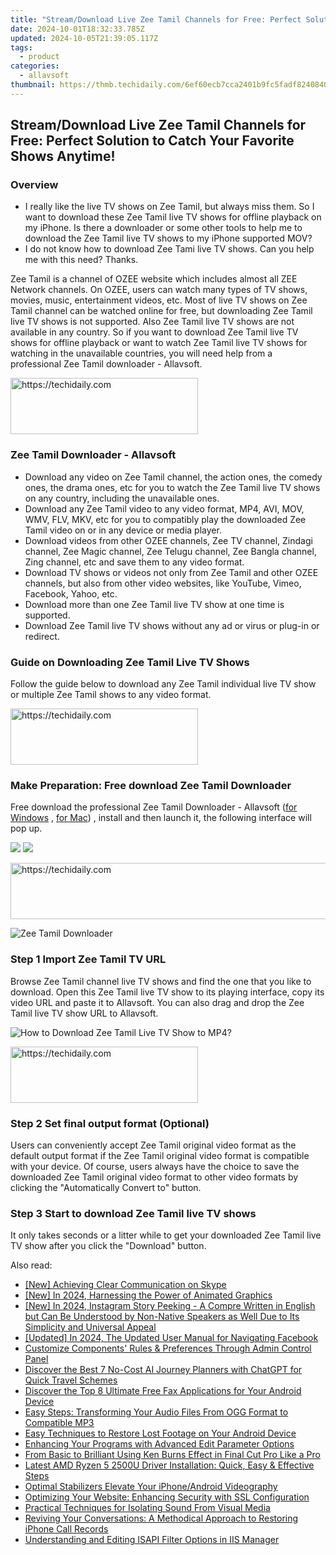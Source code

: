 ```yaml
---
title: "Stream/Download Live Zee Tamil Channels for Free: Perfect Solution to Catch Your Favorite Shows Anytime!"
date: 2024-10-01T18:32:33.785Z
updated: 2024-10-05T21:39:05.117Z
tags:
  - product
categories:
  - allavsoft
thumbnail: https://thmb.techidaily.com/6ef60ecb7cca2401b9fc5fadf824084078b845e24ce4184a0282eba3264f61a8.jpg
---
```


## Stream/Download Live Zee Tamil Channels for Free: Perfect Solution to Catch Your Favorite Shows Anytime!

### Overview

* I really like the live TV shows on Zee Tamil, but always miss them. So I want to download these Zee Tamil live TV shows for offline playback on my iPhone. Is there a downloader or some other tools to help me to download the Zee Tamil live TV shows to my iPhone supported MOV?
* I do not know how to download Zee Tami live TV shows. Can you help me with this need? Thanks.

Zee Tamil is a channel of OZEE website which includes almost all ZEE Network channels. On OZEE, users can watch many types of TV shows, movies, music, entertainment videos, etc. Most of live TV shows on Zee Tamil channel can be watched online for free, but downloading Zee Tamil live TV shows is not supported. Also Zee Tamil live TV shows are not available in any country. So if you want to download Zee Tamil live TV shows for offline playback or want to watch Zee Tamil live TV shows for watching in the unavailable countries, you will need help from a professional Zee Tamil downloader - Allavsoft.

<!-- affiliate ads begin -->
<a href="https://aligracehair.sjv.io/c/5597632/1886069/19272" target="_top" id="1886069">
  <img src="//a.impactradius-go.com/display-ad/19272-1886069" border="0" alt="https://techidaily.com" width="300" height="90"/>
</a>
<img height="0" width="0" src="https://aligracehair.sjv.io/i/5597632/1886069/19272" style="position:absolute;visibility:hidden;" border="0" />
<!-- affiliate ads end -->

### Zee Tamil Downloader - Allavsoft

* Download any video on Zee Tamil channel, the action ones, the comedy ones, the drama ones, etc for you to watch the Zee Tamil live TV shows on any country, including the unavailable ones.
* Download any Zee Tamil video to any video format, MP4, AVI, MOV, WMV, FLV, MKV, etc for you to compatibly play the downloaded Zee Tamil video on or in any device or media player.
* Download videos from other OZEE channels, Zee TV channel, Zindagi channel, Zee Magic channel, Zee Telugu channel, Zee Bangla channel, Zing channel, etc and save them to any video format.
* Download TV shows or videos not only from Zee Tamil and other OZEE channels, but also from other video websites, like YouTube, Vimeo, Facebook, Yahoo, etc.
* Download more than one Zee Tamil live TV show at one time is supported.
* Download Zee Tamil live TV shows without any ad or virus or plug-in or redirect.

### Guide on Downloading Zee Tamil Live TV Shows

Follow the guide below to download any Zee Tamil individual live TV show or multiple Zee Tamil shows to any video format.

<!-- affiliate ads begin -->
<a href="https://25home.pxf.io/c/5597632/2148646/16836" target="_top" id="2148646">
  <img src="//a.impactradius-go.com/display-ad/16836-2148646" border="0" alt="https://techidaily.com" width="300" height="90"/>
</a>
<img height="0" width="0" src="https://25home.pxf.io/i/5597632/2148646/16836" style="position:absolute;visibility:hidden;" border="0" />
<!-- affiliate ads end -->

### Make Preparation: Free download Zee Tamil Downloader

Free download the professional Zee Tamil Downloader - Allavsoft ([for Windows](https://tools.techidaily.com/allavsoft/products/) , [for Mac](https://tools.techidaily.com/allavsoft/products/)) , install and then launch it, the following interface will pop up.

[![](https://www.allavsoft.com/how-to/../images/how-to/free-download-win.jpg)](https://tools.techidaily.com/allavsoft/products/) [![](https://www.allavsoft.com/how-to/../images/how-to/free-download-mac.jpg)](https://tools.techidaily.com/allavsoft/products/)

<!-- affiliate ads begin -->
<a href="https://appsumo.8odi.net/c/5597632/2105864/7443" target="_top" id="2105864">
  <img src="//a.impactradius-go.com/display-ad/7443-2105864" border="0" alt="https://techidaily.com" width="728" height="90"/>
</a>
<img height="0" width="0" src="https://appsumo.8odi.net/i/5597632/2105864/7443" style="position:absolute;visibility:hidden;" border="0" />
<!-- affiliate ads end -->

![Zee Tamil Downloader](https://www.allavsoft.com/how-to/../images/allavsoft/screen-shot-600.jpg)

### Step 1 Import Zee Tamil TV URL

Browse Zee Tamil channel live TV shows and find the one that you like to download. Open this Zee Tamil live TV show to its playing interface, copy its video URL and paste it to Allavsoft. You can also drag and drop the Zee Tamil live TV show URL to Allavsoft.

![How to Download Zee Tamil Live TV Show to MP4?](https://www.allavsoft.com/how-to/../images/how-to/download-rtmp-video/download-rtmp-video.jpg)

<!-- affiliate ads begin -->
<a href="https://aligracehair.sjv.io/c/5597632/1880956/19272" target="_top" id="1880956">
  <img src="//a.impactradius-go.com/display-ad/19272-1880956" border="0" alt="https://techidaily.com" width="300" height="90"/>
</a>
<img height="0" width="0" src="https://aligracehair.sjv.io/i/5597632/1880956/19272" style="position:absolute;visibility:hidden;" border="0" />
<!-- affiliate ads end -->

### Step 2 Set final output format (Optional)

Users can conveniently accept Zee Tamil original video format as the default output format if the Zee Tamil original video format is compatible with your device. Of course, users always have the choice to save the downloaded Zee Tamil original video format to other video formats by clicking the "Automatically Convert to" button.

### Step 3 Start to download Zee Tamil live TV shows

It only takes seconds or a litter while to get your downloaded Zee Tamil live TV show after you click the "Download" button.

<ins class="adsbygoogle"
     style="display:block"
     data-ad-format="autorelaxed"
     data-ad-client="ca-pub-7571918770474297"
     data-ad-slot="1223367746"></ins>

<ins class="adsbygoogle"
     style="display:block"
     data-ad-client="ca-pub-7571918770474297"
     data-ad-slot="8358498916"
     data-ad-format="auto"
     data-full-width-responsive="true"></ins>

<span class="atpl-alsoreadstyle">Also read:</span>
<div><ul>
<li><a href="https://screen-activity-recording.techidaily.com/new-achieving-clear-communication-on-skype/"><u>[New] Achieving Clear Communication on Skype</u></a></li>
<li><a href="https://article-posts.techidaily.com/new-in-2024-harnessing-the-power-of-animated-graphics/"><u>[New] In 2024, Harnessing the Power of Animated Graphics</u></a></li>
<li><a href="https://instagram-video-recordings.techidaily.com/new-in-2024-instagram-story-peeking-a-compre-written-in-english-but-can-be-understood-by-non-native-speakers-as-well-due-to-its-simplicity-and-universal-app/"><u>[New] In 2024, Instagram Story Peeking - A Compre Written in English but Can Be Understood by Non-Native Speakers as Well Due to Its Simplicity and Universal Appeal</u></a></li>
<li><a href="https://facebook-clips.techidaily.com/updated-in-2024-the-updated-user-manual-for-navigating-facebook/"><u>[Updated] In 2024, The Updated User Manual for Navigating Facebook</u></a></li>
<li><a href="https://fox-place.techidaily.com/customize-components-rules-and-preferences-through-admin-control-panel/"><u>Customize Components' Rules & Preferences Through Admin Control Panel</u></a></li>
<li><a href="https://tech-haven.techidaily.com/discover-the-best-7-no-cost-ai-journey-planners-with-chatgpt-for-quick-travel-schemes/"><u>Discover the Best 7 No-Cost AI Journey Planners with ChatGPT for Quick Travel Schemes</u></a></li>
<li><a href="https://app-tips.techidaily.com/discover-the-top-8-ultimate-free-fax-applications-for-your-android-device/"><u>Discover the Top 8 Ultimate Free Fax Applications for Your Android Device</u></a></li>
<li><a href="https://fox-place.techidaily.com/easy-steps-transforming-your-audio-files-from-ogg-format-to-compatible-mp3/"><u>Easy Steps: Transforming Your Audio Files From OGG Format to Compatible MP3</u></a></li>
<li><a href="https://fox-place.techidaily.com/easy-techniques-to-restore-lost-footage-on-your-android-device/"><u>Easy Techniques to Restore Lost Footage on Your Android Device</u></a></li>
<li><a href="https://fox-place.techidaily.com/enhancing-your-programs-with-advanced-edit-parameter-options/"><u>Enhancing Your Programs with Advanced Edit Parameter Options</u></a></li>
<li><a href="https://ai-vdieo-software.techidaily.com/from-basic-to-brilliant-using-ken-burns-effect-in-final-cut-pro-like-a-pro/"><u>From Basic to Brilliant Using Ken Burns Effect in Final Cut Pro Like a Pro</u></a></li>
<li><a href="https://driver-download.techidaily.com/latest-amd-ryzen-5-2500u-driver-installation-quick-easy-and-effective-steps/"><u>Latest AMD Ryzen 5 2500U Driver Installation: Quick, Easy & Effective Steps</u></a></li>
<li><a href="https://extra-information.techidaily.com/optimal-stabilizers-elevate-your-iphoneandroid-videography/"><u>Optimal Stabilizers Elevate Your iPhone/Android Videography</u></a></li>
<li><a href="https://fox-place.techidaily.com/optimizing-your-website-enhancing-security-with-ssl-configuration/"><u>Optimizing Your Website: Enhancing Security with SSL Configuration</u></a></li>
<li><a href="https://fox-place.techidaily.com/practical-techniques-for-isolating-sound-from-visual-media/"><u>Practical Techniques for Isolating Sound From Visual Media</u></a></li>
<li><a href="https://fox-place.techidaily.com/reviving-your-conversations-a-methodical-approach-to-restoring-iphone-call-records/"><u>Reviving Your Conversations: A Methodical Approach to Restoring iPhone Call Records</u></a></li>
<li><a href="https://fox-place.techidaily.com/understanding-and-editing-isapi-filter-options-in-iis-manager/"><u>Understanding and Editing ISAPI Filter Options in IIS Manager</u></a></li>
</ul></div>

